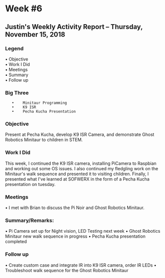 # Week #6

## Justin's Weekly Activity Report – Thursday, November 15, 2018

### Legend

   •	Objective  
   •	Work I Did  
   •	Meetings  
   •	Summary  
   •	Follow up  

### Big Three
```
   •	Minitaur Programming
   •	K9 ISR
   •	Pecha Kucha Presentation
```

### Objective
  Present at Pecha Kucha, develop K9 ISR Camera, and demonstrate Ghost Robotics Minitaur to children in STEM.

### Work I Did
   This week, I continued the K9 ISR camera, installing PiCamera to Raspbian and working out some OS issues. I also continued my fledgling
   work on the Minitaur's walk sequence and presented it to visiting children. Finally, I presented what I've learned at SOFWERX in the form
   of a Pecha Kucha presentation on tuesday.

### Meetings
   •	I met with Brian to discuss the Pi Noir and Ghost Robotics Minitaur. 

### Summary/Remarks:
   •	Pi Camera set up for Night vision, LED Testing next week
   •	Ghost Robotics Minitaur new walk sequence in progress
   •	Pecha Kucha presentation completed

### Follow up
   •	Create custom case and integrate IR into K9 ISR camera, order IR LEDs
   •	Troubleshoot walk sequence for the Ghost Robotics Minitaur
